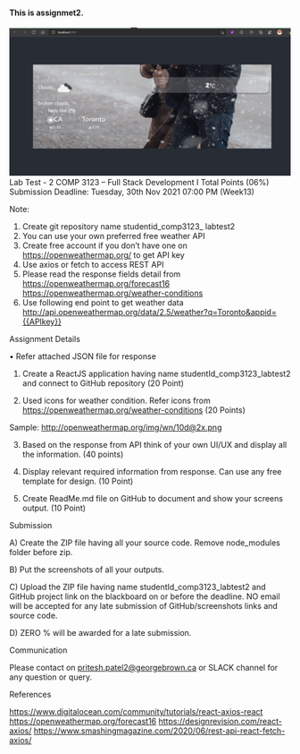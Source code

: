 #### This is assignmet2.
![weather](weather.png)
Lab Test - 2
COMP 3123 – Full Stack Development I
Total Points (06%)
Submission Deadline: Tuesday, 30th Nov 2021 07:00 PM (Week13)

Note: 
1.	Create git repository name studentid_comp3123_ labtest2
2.	You can use your own preferred free weather API
3.	Create free account if you don’t have one on https://openweathermap.org/ to get API key
4.	Use axios or fetch to access REST API
5.	Please read the response fields detail from https://openweathermap.org/forecast16 
https://openweathermap.org/weather-conditions 
6.	Use following end point to get weather data 
http://api.openweathermap.org/data/2.5/weather?q=Toronto&appid={{APIkey}}

Assignment Details

•	Refer attached JSON file for response

1.	Create a ReactJS application having name studentId_comp3123_labtest2 and connect to GitHub repository (20 Point)

2.	Used icons for weather condition. Refer icons from https://openweathermap.org/weather-conditions (20 Points)

Sample: http://openweathermap.org/img/wn/10d@2x.png

3.	Based on the response from API think of your own UI/UX and display all the information. (40 points)

4.	Display relevant required information from response. Can use any free template for design. (10 Point)
5.	Create ReadMe.md file on GitHub to document and show your screens output. (10 Point)


Submission

A)	Create the ZIP file having all your source code. Remove node_modules folder before zip.

B)	Put the screenshots of all your outputs.

C)	Upload the ZIP file having name studentId_comp3123_labtest2 and GitHub project link on the blackboard on or before the deadline. NO email will be accepted for any late submission of GitHub/screenshots links and source code.

D)	ZERO % will be awarded for a late submission.


Communication

Please contact on pritesh.patel2@georgebrown.ca or SLACK channel for any question or query.

References

https://www.digitalocean.com/community/tutorials/react-axios-react
https://openweathermap.org/forecast16
https://designrevision.com/react-axios/
https://www.smashingmagazine.com/2020/06/rest-api-react-fetch-axios/




